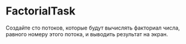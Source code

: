 # FactorialTask
Создайте сто потоков, которые будут вычислять факториал
числа, равного номеру этого потока, и выводить результат на
экран.
